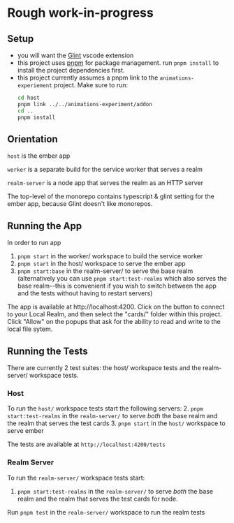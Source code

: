 # Rough work-in-progress

## Setup

- you will want the [Glint](https://marketplace.visualstudio.com/items?itemName=typed-ember.glint-vscode) vscode extension
- this project uses [pnpm](https://pnpm.io/) for package management. run `pnpm install` to install the project dependencies first.
- this project currently assumes a pnpm link to the `animations-experiement` project. Make sure to run:
    ```sh
    cd host
    pnpm link ../../animations-experiment/addon
    cd ..
    pnpm install
    ```

## Orientation

`host` is the ember app

`worker` is a separate build for the service worker that serves a realm

`realm-server` is a node app that serves the realm as an HTTP server

The top-level of the monorepo contains typescript & glint setting for the ember app, because Glint doesn't like monorepos.


## Running the App
In order to run app
1. `pnpm start` in the worker/ workspace to build the service worker
2. `pnpm start` in the host/ workspace to serve the ember app
3. `pnpm start:base` in the realm-server/ to serve the base realm (alternatively you can use `pnpm start:test-realms` which also serves the base realm--this is convenient if you wish to switch between the app and the tests without having to restart servers)

The app is available at http://localhost:4200. Click on the button to connect to your Local Realm, and then select the "cards/" folder within this project. Click "Allow" on the popups that ask for the ability to read and write to the local file sytem.

## Running the Tests
There are currently 2 test suites: the host/ workspace tests and the realm-server/ workspace tests.

### Host
To run the `host/` workspace tests start the following servers:
2. `pnpm start:test-realms` in the `realm-server/` to serve _both_ the base realm and the realm that serves the test cards
3. `pnpm start` in the `host/` workspace to serve ember

The tests are available at `http://localhost:4200/tests`

### Realm Server
To run the `realm-server/` workspace tests start:
1. `pnpm start:test-realms` in the `realm-server/` to serve _both_ the base realm and the realm that serves the test cards for node.

Run `pnpm test` in the `realm-server/` workspace to run the realm tests
